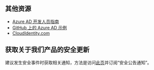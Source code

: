 ## 其他资源

- [Azure AD 开发人员指南](../articles/active-directory/active-directory-developers-guide.md)
- [GitHub 上的 Azure AD 示例](https://github.com/Azure-Samples/?utf8=%E2%9C%93&query=active-directory)
- [CloudIdentity.com](http://cloudidentity.com)

## 获取关于我们产品的安全更新

建议发生安全事件时获取相关通知，方法是访问[此页](https://technet.microsoft.com/security/dd252948)并订阅“安全公告通知”。

<!---HONumber=Mooncake_0718_2016-->